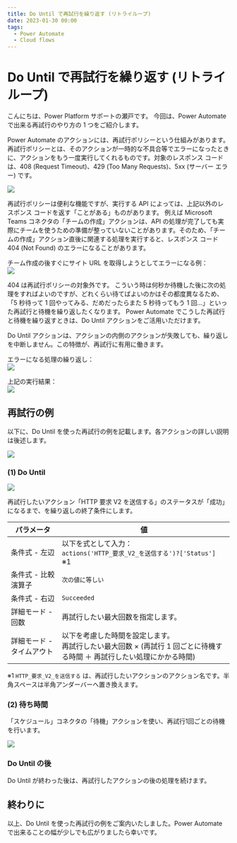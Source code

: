 ```yaml
---
title: Do Until で再試行を繰り返す (リトライループ)
date: 2023-01-30 00:00
tags:
  - Power Automate
  - Cloud flows
---
```


# Do Until で再試行を繰り返す (リトライループ)

こんにちは、Power Platform サポートの瀬戸です。
今回は、Power Automate で出来る再試行のやり方の 1 つをご紹介します。

<!-- more -->

Power Automate のアクションには、再試行ポリシーという仕組みがあります。
再試行ポリシーとは、そのアクションが一時的な不具合等でエラーになったときに、アクションをもう一度実行してくれるものです。対象のレスポンス コードは、408 (Request Timeout)、429 (Too Many Requests)、5xx (サーバー エラー) です。

![](retry-loop/image07.png)

再試行ポリシーは便利な機能ですが、実行する API によっては、上記以外のレスポンス コードを返す「ことがある」ものがあります。
例えば Microsoft Teams コネクタの「チームの作成」アクションは、API の処理が完了しても実際にチームを使うための準備が整っていないことがあります。そのため、「チームの作成」アクション直後に関連する処理を実行すると、レスポンス コード 404 (Not Found) のエラーになることがあります。

チーム作成の後すぐにサイト URL を取得しようとしてエラーになる例：  
![](retry-loop/image01.png)

404 は再試行ポリシーの対象外です。
こういう時は何秒か待機した後に次の処理をすればよいのですが、どれくらい待てばよいのかはその都度異なるため、「5 秒待って 1 回やってみる、だめだったらまた 5 秒待ってもう 1 回…」といった再試行と待機を繰り返したくなります。
Power Automate でこうした再試行と待機を繰り返すときは、Do Until アクションをご活用いただけます。

Do Until アクションは、アクションの内側のアクションが失敗しても、繰り返しを中断しません。この特徴が、再試行に有用に働きます。

エラーになる処理の繰り返し：  
![](retry-loop/image02.png)

上記の実行結果：  
![](retry-loop/image03.png)

## 再試行の例
以下に、Do Until を使った再試行の例を記載します。各アクションの詳しい説明は後述します。

![](retry-loop/image04.png)

### (1) Do Until
![](retry-loop/image05.png)

再試行したいアクション「HTTP 要求 V2 を送信する」のステータスが「成功」になるまで、を繰り返しの終了条件にします。

|パラメータ|値|
|---|---|
|条件式 - 左辺|以下を式として入力：<br>`actions('HTTP_要求_V2_を送信する')?['Status']`　※1|
|条件式 - 比較演算子|`次の値に等しい`|
|条件式 - 右辺|`Succeeded`|
|詳細モード - 回数|再試行したい最大回数を指定します。|
|詳細モード - タイムアウト|以下を考慮した時間を設定します。<br>再試行したい最大回数 × (再試行 1 回ごとに待機する時間 ＋ 再試行したい処理にかかる時間)|

※1 `HTTP_要求_V2_を送信する` は、再試行したいアクションのアクション名です。半角スペースは半角アンダーバーへ置き換えます。

### (2) 待ち時間
「スケジュール」コネクタの「待機」アクションを使い、再試行1回ごとの待機を行います。

![](retry-loop/image06.png)

### Do Until の後
Do Until が終わった後は、再試行したアクションの後の処理を続けます。

## 終わりに
以上、Do Until を使った再試行の例をご案内いたしました。Power Automate で出来ることの幅が少しでも広がりましたら幸いです。
